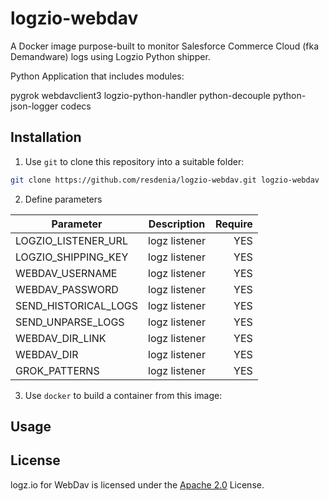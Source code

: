 # logzio-webdav

A Docker image purpose-built to monitor Salesforce Commerce Cloud (fka Demandware) logs using Logzio Python shipper.

Python Application that includes modules:

pygrok
webdavclient3
logzio-python-handler
python-decouple
python-json-logger
codecs

## Installation

1. Use `git` to clone this repository into a suitable folder:

```sh
git clone https://github.com/resdenia/logzio-webdav.git logzio-webdav
```

2. Define parameters

| Parameter            |  Description  | Require |
| -------------------- | :-----------: | ------: |
| LOGZIO_LISTENER_URL  | logz listener |     YES |
| LOGZIO_SHIPPING_KEY  | logz listener |     YES |
| WEBDAV_USERNAME      | logz listener |     YES |
| WEBDAV_PASSWORD      | logz listener |     YES |
| SEND_HISTORICAL_LOGS | logz listener |     YES |
| SEND_UNPARSE_LOGS    | logz listener |     YES |
| WEBDAV_DIR_LINK      | logz listener |     YES |
| WEBDAV_DIR           | logz listener |     YES |
| GROK_PATTERNS        | logz listener |     YES |

3. Use `docker` to build a container from this image:

## Usage

## License

logz.io for WebDav is licensed under the [Apache 2.0](http://apache.org/licenses/LICENSE-2.0.txt) License.
